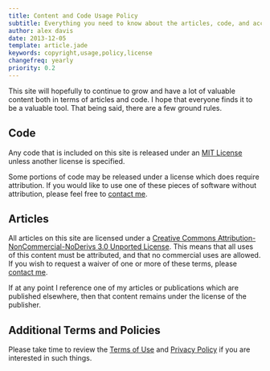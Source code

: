 ```yaml
---
title: Content and Code Usage Policy
subtitle: Everything you need to know about the articles, code, and acceptable usage of content on this site
author: alex davis
date: 2013-12-05
template: article.jade
keywords: copyright,usage,policy,license
changefreq: yearly
priority: 0.2
---
```


This site will hopefully to continue to grow and have a lot of valuable content both in terms of articles and code.  I hope that everyone finds it to be a valuable tool.  That being said, there are a few ground rules.

<span class="more"></span>

## Code

Any code that is included on this site is released under an [MIT License](http://opensource.org/licenses/MIT) unless another license is specified.

Some portions of code may be released under a license which does require attribution.  If you would like to use one of these pieces of software without attribution, please feel free to [contact me](/about/#contact).

## Articles

All articles on this site are licensed under a <a rel="license" target="_blank" href="http://creativecommons.org/licenses/by-nc-nd/3.0/deed.en_US">Creative Commons Attribution-NonCommercial-NoDerivs 3.0 Unported License</a>.  This means that all uses of this content must be attributed, and that no commercial uses are allowed.  If you wish to request a waiver of one or more of these terms, please [contact me](/about/#contact).

If at any point I reference one of my articles or publications which are published elsewhere, then that content remains under the license of the publisher.

## Additional Terms and Policies

Please take time to review the [Terms of Use](/terms-of-use/) and [Privacy Policy](/privacy-policy/) if you are interested in such things.
